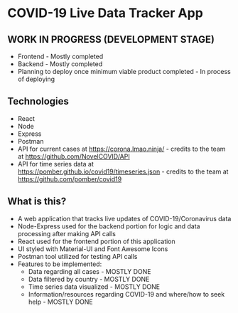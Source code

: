 # COVID-19 Live Data Tracker App

## WORK IN PROGRESS (DEVELOPMENT STAGE)
* Frontend - Mostly completed
* Backend - Mostly completed
* Planning to deploy once minimum viable product completed - In process of deploying

## Technologies
* React
* Node
* Express
* Postman
* API for current cases at https://corona.lmao.ninja/ - credits to the team at https://github.com/NovelCOVID/API
* API for time series data at https://pomber.github.io/covid19/timeseries.json - credits to the team at https://github.com/pomber/covid19

## What is this?
* A web application that tracks live updates of COVID-19/Coronavirus data
* Node-Express used for the backend portion for logic and data processing after making API calls
* React used for the frontend portion of this application
* UI styled with Material-UI and Font Awesome Icons
* Postman tool utilized for testing API calls
* Features to be implemented:
  * Data regarding all cases - MOSTLY DONE
  * Data filtered by country - MOSTLY DONE
  * Time series data visualized - MOSTLY DONE
  * Information/resources regarding COVID-19 and where/how to seek help - MOSTLY DONE